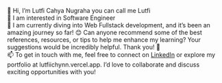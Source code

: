 👋 Hi, I’m Lutfi Cahya Nugraha you can call me Lutfi <br />
👀 I am interested in Software Engineer <br />
🌱 I am currently diving into Web Fullstack development, and it’s been an amazing journey so far! 😊 Can anyone recommend some of the best references, resources, or tips to help me enhance my learning? Your suggestions would be incredibly helpful. Thank you! 🚀 <br />
📫 To get in touch with me, feel free to connect on [LinkedIn](https://www.linkedin.com/in/lutfiichynn/) or explore my portfolio at lutfiichynn.vercel.app. I’d love to collaborate and discuss exciting opportunities with you!

<!--
**halolutfii/halolutfii** is a ✨ _special_ ✨ repository because its `README.md` (this file) appears on your GitHub profile.

Here are some ideas to get you started:

👋 Hi, I’m Lutfi Cahya Nugraha you can call me Lutfi
👀 I am interested in Software Engineer
🌱 I am currently diving into Web Fullstack development, and it’s been an amazing journey so far! 😊 Can anyone recommend some of the best references, resources, or tips to help me enhance my learning? Your suggestions would be incredibly helpful. Thank you! 🚀
📫 To get in touch with me, feel free to connect on LinkedIn or explore my portfolio at lutfiichynn.vercel.app. I’d love to collaborate and discuss exciting opportunities with you!
